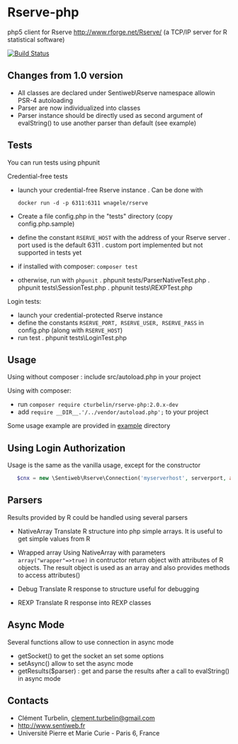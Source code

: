 Rserve-php
==========

php5 client for Rserve http://www.rforge.net/Rserve/ (a TCP/IP server for R statistical software)

[![Build Status](https://travis-ci.org/shadiakiki1986/rserve-php.svg?branch=2.0-improvements)](https://travis-ci.org/shadiakiki1986/rserve-php)

Changes from 1.0 version
---
- All classes are declared under Sentiweb\Rserve namespace allowin PSR-4 autoloading
- Parser are now individualized into classes
- Parser instance should be directly used as second argument of evalString() to use another parser than default (see example)

Tests
-----

You can run tests using phpunit


Credential-free tests
* launch your credential-free Rserve instance
  . Can be done with

      docker run -d -p 6311:6311 wnagele/rserve

* Create a file config.php in the "tests" directory (copy config.php.sample)
* define the constant `RSERVE_HOST` with the address of your Rserve server
  . port used is the default 6311
  . custom port implemented but not supported in tests yet
* if installed with composer: `composer test`
* otherwise, run with `phpunit` 
  . phpunit tests/ParserNativeTest.php
  . phpunit tests\SessionTest.php
  . phpunit tests\REXPTest.php


Login tests:
* launch your credential-protected Rserve instance
* define the constants `RSERVE_PORT, RSERVE_USER, RSERVE_PASS` in config.php (along with `RSERVE_HOST`)
* run test
  . phpunit tests\LoginTest.php


Usage
---------

Using without composer :
 include src/autoload.php in your project

Using with composer:
* run `composer require cturbelin/rserve-php:2.0.x-dev`
* add `require __DIR__.'/../vendor/autoload.php';` to your project

Some usage example are provided in [example](example) directory


Using Login Authorization
-------------------------
Usage is the same as the vanilla usage, except for the constructor
```php
   $cnx = new \Sentiweb\Rserve\Connection('myserverhost', serverport, array('username'=>username,'password'=>password))
```

Parsers
-----

Results provided by R could be handled using several parsers

 - NativeArray
 	Translate R structure into php simple arrays. It is useful to get simple values from R
 	
 - Wrapped array
   Using NativeArray with parameters `array("wrapper"=>true)` in contructor return object
   with attributes of R objects.
   The result object is used as an array and also provides methods to access attributes()
   
 - Debug
   Translate R response to structure useful for debugging 	

 - REXP
   Translate R response into REXP classes


Async Mode
-----------

Several functions allow to use connection in async mode

* getSocket() to get the socket an set some options
* setAsync() allow to set the async mode
* getResults($parser) : get and parse the results after a call to evalString() in async mode


Contacts
--------
* Clément Turbelin, clement.turbelin@gmail.com
* http://www.sentiweb.fr
* Université Pierre et Marie Curie - Paris 6, France
